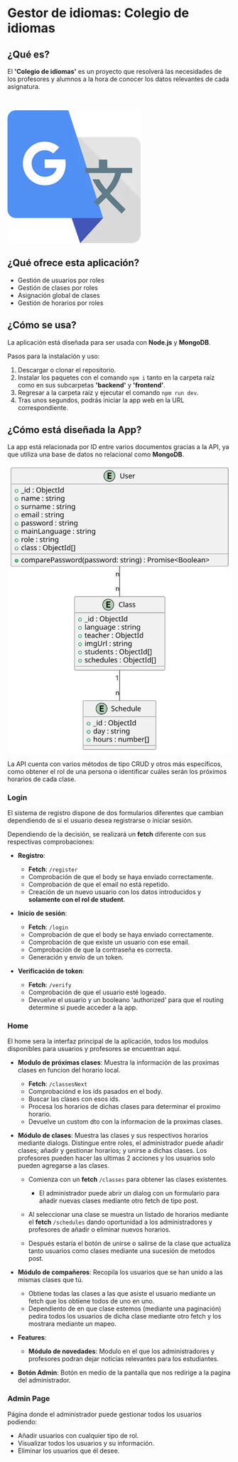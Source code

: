 # Gestor de idiomas: Colegio de idiomas

## ¿Qué es?

El **'Colegio de idiomas'** es un proyecto que resolverá las necesidades de los profesores y alumnos a la hora de conocer los datos relevantes de cada asignatura.

&nbsp;

![Language Manager](frontend/src/assets/Logo.webp)

## ¿Qué ofrece esta aplicación?

- Gestión de usuarios por roles
- Gestión de clases por roles
- Asignación global de clases
- Gestión de horarios por roles

## ¿Cómo se usa?

La aplicación está diseñada para ser usada con **Node.js** y **MongoDB**.

Pasos para la instalación y uso:

1. Descargar o clonar el repositorio.
2. Instalar los paquetes con el comando `npm i` tanto en la carpeta raíz como en sus subcarpetas **'backend'** y **'frontend'**.
3. Regresar a la carpeta raíz y ejecutar el comando `npm run dev`.
4. Tras unos segundos, podrás iniciar la app web en la URL correspondiente.

## ¿Cómo está diseñada la App?

La app está relacionada por ID entre varios documentos gracias a la API, ya que utiliza una base de datos no relacional como **MongoDB**.

![Base de datos](DiagramaDB.svg)

La API cuenta con varios métodos de tipo CRUD y otros más específicos, como obtener el rol de una persona o identificar cuáles serán los próximos horarios de cada clase.

### Login

El sistema de registro dispone de dos formularios diferentes que cambian dependiendo de si el usuario desea registrarse o iniciar sesión.

Dependiendo de la decisión, se realizará un **fetch** diferente con sus respectivas comprobaciones:

- **Registro**:

  - **Fetch**: `/register`
  - Comprobación de que el body se haya enviado correctamente.
  - Comprobación de que el email no está repetido.
  - Creación de un nuevo usuario con los datos introducidos y **solamente con el rol de student**.

- **Inicio de sesión**:
  - **Fetch**: `/login`
  - Comprobación de que el body se haya enviado correctamente.
  - Comprobación de que existe un usuario con ese email.
  - Comprobación de que la contraseña es correcta.
  - Generación y envío de un token.
 
- **Verificación de token**:
  - **Fetch**: `/verify`
  - Comprobación de que el usuario esté logeado.
  - Devuelve el usuario y un booleano 'authorized' para que el routing determine si puede acceder a la app.

 ### Home

 El home sera la interfaz principal de la aplicación, todos los modulos disponibles para usuarios y profesores se encuentran aquí.

- **Modulo de próximas clases**:
  Muestra la información de las proximas clases en funcion del horario local.
  
  - **Fetch**: `/classesNext`
  - Comprobaciónd e los ids pasados en el body.
  - Buscar las clases con esos ids.
  - Procesa los horarios de dichas clases para determinar el proximo horario.
  - Devuelve un custom dto con la informacion de la proximas clases.
 
- **Módulo de clases**:
  Muestra las clases y sus respectivos horarios mediante dialogs. Distingue entre roles, el administrador puede añadir clases; añadir y gestionar horarios; y unirse a  dichas clases. Los profesores pueden hacer las ultimas 2 acciones y los usuarios solo pueden agregarse a las clases.
  
  - Comienza con un **fetch** `/classes` para obtener las clases existentes.
    - El administrador puede abrir un dialog con un formulario para añadir nuevas clases mediante otro fetch de tipo post.
      
  - Al seleccionar una clase se muestra un listado de horarios mediante el **fetch** `/schedules` dando oportunidad a los administradores y profesores de añadir o eliminar nuevos horarios.
  - Después estaría el botón de unirse o salirse de la clase que actualiza tanto usuarios como clases mediante una sucesión de metodos post.

- **Módulo de compañeros**:
  Recopila los usuarios que se han unido a las mismas clases que tú.
  
  - Obtiene todas las clases a las que asiste el usuario mediante un fetch que los obtiene todos de uno en uno.
  - Dependiento de en que clase estemos (mediante una paginación) pedira todos los usuarios de dicha clase mediante otro fetch y los mostrara mediante un mapeo.

- **Features**:
  - **Módulo de novedades**:
    Modulo en el que los administradores y profesores podran dejar noticias relevantes para los estudiantes.

- **Botón Admin**:
  Botón en medio de la pantalla que nos redirige a la pagina del administrador.

### Admin Page

Página donde el administrador puede gestionar todos los usuarios podiendo:

- Añadir usuarios con cualquier tipo de rol.
- Visualizar todos los usuarios y su información.
- Eliminar los usuarios que él desee.
